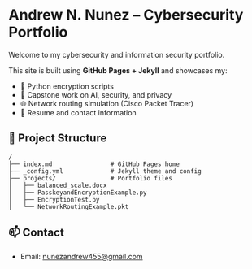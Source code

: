 # Andrew N. Nunez – Cybersecurity Portfolio

Welcome to my cybersecurity and information security portfolio.

This site is built using **GitHub Pages + Jekyll** and showcases my:
- 🔐 Python encryption scripts
- 📖 Capstone work on AI, security, and privacy
- 🌐 Network routing simulation (Cisco Packet Tracer)
- 📝 Resume and contact information

## 📂 Project Structure

```
/
├── index.md                # GitHub Pages home
├── _config.yml             # Jekyll theme and config
├── projects/               # Portfolio files
│   ├── balanced_scale.docx
│   ├── PasskeyandEncryptionExample.py
│   ├── EncryptionTest.py
│   └── NetworkRoutingExample.pkt
```


## 📫 Contact
- Email: nunezandrew455@gmail.com


